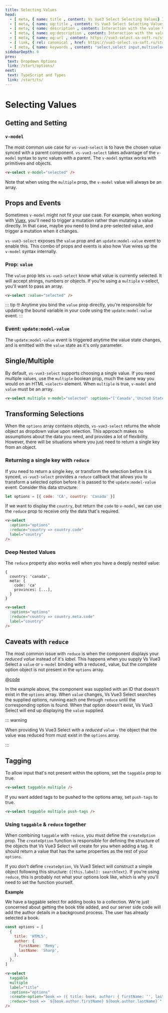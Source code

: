 ```yaml
---
title: Selecting Values
head:
  - [ meta, { name: title , content: Vs Vue3 Select Selecting Values} ]
  - [ meta, { name: og:title , content: Vs Vue3 Select Selecting Values} ]
  - [ meta, { name: description , content: Interaction with the value Vs Vue3 Select component} ]
  - [ meta, { name: og:description , content: Interaction with the value Vs Vue3 Select component} ]
  - [ meta, { name: og:url , content: https://vue3-select.va-soft.ru/start/values/ } ]
  - [ link, { rel: canonical , href: https://vue3-select.va-soft.ru/start/values/ } ]
  - [ meta, { name: keywords , content: "select,select input,multiselect,vue,vue3,vue3 component,vue3 select,dropdown"} ]
sidebarDepth: 0
prev:
 text: Dropdown Options
 link: /start/options/
next:
 text: TypeScript and Types
 link: /start/ts/
---
```


# Selecting Values

## Getting and Setting

### `v-model`

The most common use case for `vs-vue3-select` is to have the chosen value synced with
a parent component. `vs-vue3-select` takes advantage of the `v-model` syntax to sync
values with a parent. The `v-model` syntax works with primitives and objects.

```html
<v-select v-model="selected" />
```

Note that when using the `multiple` prop, the `v-model` value will always be an
array.

## Props and Events

Sometimes `v-model` might not fit your use case. For example, when working with
[Vuex](https://vuex.vuejs.org), you'll need to trigger a mutation rather than
mutating a value directly. In that case, maybe you need to bind a pre-selected
value, and trigger a mutation when it changes.

`vs-vue3-select` exposes the `value` prop and an `update:model-value` event to enable this. This
combo of props and events is also how Vue wires up the `v-model` syntax
internally.

### Prop: `value`

The `value` prop lets `vs-vue3-select` know what value is currently selected. It will
accept strings, numbers or objects. If you're using a `multiple` v-select,
you'll want to pass an array.

```html
<v-select :value="selected" />
```

::: tip 🤓 
Anytime you bind the `value` prop directly, you're responsible for
updating the bound variable in your code using the `update:model-value` event. 
:::

### Event: `update:model-value`

The `update:model-value` event is triggered anytime the value state changes, and is emitted
with the `value` state as it's only parameter.

## Single/Multiple

By default, `vs-vue3-select` supports choosing a single value. If you need multiple
values, use the `multiple` boolean prop, much the same way you would on an HTML
`<select>` element. When `multiple` is true, `v-model` and `value` must be an
array.

```html
<v-select multiple v-model="selected" :options="['Canada','United States']" />
```

<v-select multiple :options="['Canada','United States']" />

## Transforming Selections

When the `options` array contains objects, `vs-vue3-select` returns the whole object
as dropdown value upon selection. This approach makes no assumptions about the
data you need, and provides a lot of flexibility. However, there will be
situations where you just need to return a single key from an object.

### Returning a single key with `reduce`

If you need to return a single key, or transform the selection before it is
synced, `vs-vue3-select` provides a `reduce` callback that allows you to transform a
selected option before it is passed to the `update:model-value` event. Consider this data
structure:

```js
let options = [{ code: 'CA', country: 'Canada' }]
```

If we want to display the `country`, but return the `code` to `v-model`, we can
use the `reduce` prop to receive only the data that's required.

```html
<v-select
  :options="options"
  :reduce="country => country.code"
  label="country"
/>
```

### Deep Nested Values

The `reduce` property also works well when you have a deeply nested value:

```
{
  country: 'canada',
  meta: {
    code: 'ca'
    provinces: [...],
  }
}
```

```html
<v-select
  :options="options"
  :reduce="country => country.meta.code"
  label="country"
/>
```

 <reducer-nested-value />

## Caveats with `reduce`

The most common issue with `reduce` is when the component displays your
_reduced_ _value_ instead of it's _label_. This happens when you supply Vs Vue3
Select a `value` or `v-model` binding with a reduced\_ value, but the complete
option object is not present in the `options` array.

<ReducedWithNoMatchingOption />

@[code](../../.vuepress/components/ReducedWithNoMatchingOption.vue)

In the example above, the component was supplied with an ID that doesn't exist
in the `options` array. When `value` changes, Vs Vue3 Select searches the supplied
options, running each one through `reduce` until the corresponding option is
found. When that option doesn't exist, Vs Vue3 Select will end up displaying the
`value` supplied.

::: warning

When providing Vs Vue3 Select with a _reduced_ `value` - the object that the value
was reduced from must exist in the `options` array.

:::

## Tagging

To allow input that's not present within the options, set the `taggable` prop to
true.

```html
<v-select taggable multiple />
```

<v-select taggable multiple />

If you want added tags to be pushed to the options array, set `push-tags` to
true.

```html
<v-select taggable multiple push-tags />
```

<v-select taggable multiple push-tags />

### Using `taggable` & `reduce` together

When combining `taggable` with `reduce`, you must define the `createOption`
prop. The `createOption` function is responsible for defining the structure of
the objects that Vs Vue3 Select will create for you when adding a tag. It should
return a value that has the same properties as the rest of your `options`.

If you don't define `createOption`, Vs Vue3 Select will construct a simple object
following this structure: `{[this.label]: searchText}`. If you're using
`reduce`, this is probably not what your options look like, which is why you'll
need to set the function yourself.

**Example**

We have a taggable select for adding books to a collection. We're just concerned
about getting the book title added, and our server side code will add the author
details in a background process. The user has already selected a book.

```js
const options = [
  {
    title: 'HTML5',
    author: {
      firstName: 'Remy',
      lastName: 'Sharp',
    },
  },
]
```

```html
<v-select
  taggable
  multiple
  label="title"
  :options="options"
  :create-option="book => ({ title: book, author: { firstName: '', lastName: '' } })"
  :reduce="book => `${book.author.firstName} ${book.author.lastName}`"
/>
```

